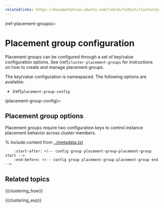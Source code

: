 ```yaml
---
relatedlinks: https://documentation.ubuntu.com/lxd/en/latest/clustering/
---
```


(ref-placement-groups)=
# Placement group configuration

Placement groups can be configured through a set of key/value configuration options.
See {ref}`cluster-placement-groups` for instructions on how to create and manage placement groups.

The key/value configuration is namespaced.
The following options are available:

- {ref}`placement-group-config`

(placement-group-config)=
## Placement group options

Placement groups require two configuration keys to control instance placement behavior across cluster members.

% Include content from [../metadata.txt](../metadata.txt)
```{include} ../metadata.txt
    :start-after: <!-- config group placement-group-placement-group start -->
    :end-before: <!-- config group placement-group-placement-group end -->
```

## Related topics

{{clustering_how}}

{{clustering_exp}}
